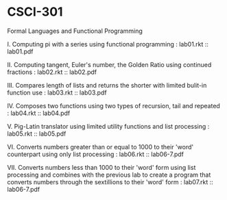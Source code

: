 # CSCI-301
Formal Languages and Functional Programming 

  I. Computing pi with a series using functional programming : lab01.rkt :: lab01.pdf 
  
 II. Computing tangent, Euler's number, the Golden Ratio using continued fractions : lab02.rkt :: lab02.pdf
 
III. Compares length of lists and returns the shorter with limited bulit-in function use : lab03.rkt :: lab03.pdf

 IV. Composes two functions using two types of recursion, tail and repeated : lab04.rkt :: lab04.pdf
 
  V. Pig-Latin translator using limited utility functions and list processing : lab05.rkt :: lab05.pdf
  
  VI. Converts numbers greater than or equal to 1000 to their 'word' counterpart using only list processing : lab06.rkt :: lab06-7.pdf
 
 VII. Converts numbers less than 1000 to their 'word' form using list processing and combines with the previous lab to create a program that converts numbers through the sextillions to their 'word' form : lab07.rkt :: lab06-7.pdf
